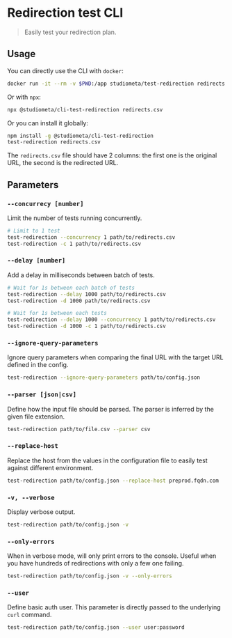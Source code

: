 # Redirection test CLI

> Easily test your redirection plan.

## Usage

You can directly use the CLI with `docker`:

```sh
docker run -it --rm -v $PWD:/app studiometa/test-redirection redirects.csv 
```

Or with `npx`:

```sh
npx @studiometa/cli-test-redirection redirects.csv
```

Or you can install it globally:

```sh
npm install -g @studiometa/cli-test-redirection
test-redirection redirects.csv
```

The `redirects.csv` file should have 2 columns: the first one is the original URL, the second is the redirected URL.

## Parameters

### `--concurrecy [number]`

Limit the number of tests running concurrently.

```bash
# Limit to 1 test
test-redirection --concurrency 1 path/to/redirects.csv
test-redirection -c 1 path/to/redirects.csv
```

### `--delay [number]`

Add a delay in milliseconds between batch of tests.

```bash
# Wait for 1s between each batch of tests
test-redirection --delay 1000 path/to/redirects.csv
test-redirection -d 1000 path/to/redirects.csv

# Wait for 1s between each tests
test-redirection --delay 1000 --concurrency 1 path/to/redirects.csv
test-redirection -d 1000 -c 1 path/to/redirects.csv
```

### `--ignore-query-parameters`

Ignore query parameters when comparing the final URL with the target URL defined in the config.

```bash
test-redirection --ignore-query-parameters path/to/config.json
```

### `--parser [json|csv]`

Define how the input file should be parsed. The parser is inferred by the given file extension.

```bash
test-redirection path/to/file.csv --parser csv
```

### `--replace-host`

Replace the host from the values in the configuration file to easily test against different environment.

```bash
test-redirection path/to/config.json --replace-host preprod.fqdn.com
```

### `-v, --verbose`

Display verbose output.

```bash
test-redirection path/to/config.json -v
```

### `--only-errors`

When in verbose mode, will only print errors to the console. Useful when you have hundreds of redirections with only a few one failing.

```bash
test-redirection path/to/config.json -v --only-errors
```

### `--user`

Define basic auth user. This parameter is directly passed to the underlying `curl` command.

```bash
test-redirection path/to/config.json --user user:password
```

